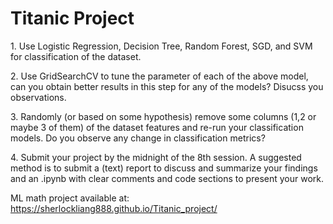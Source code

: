 # Titanic Project

<p> 1. Use Logistic Regression, Decision Tree, Random Forest, SGD, and SVM for classification of the dataset. </p>

<p> 2. Use GridSearchCV to tune the parameter of each of the above model, can you obtain better results in this step for any of the models? Disucss you observations.  </p>
<p> 3. Randomly (or based on some hypothesis) remove some columns (1,2 or maybe 3 of them) of the dataset features and re-run your classification models. Do you observe any change in classification metrics? </p>
<p> 4. Submit your project by the midnight of the 8th session. A suggested method is to submit a (text) report to discuss and summarize your findings and an .ipynb with clear comments and code sections to  present your work. </p>



ML math project available at: 
https://sherlockliang888.github.io/Titanic_project/

